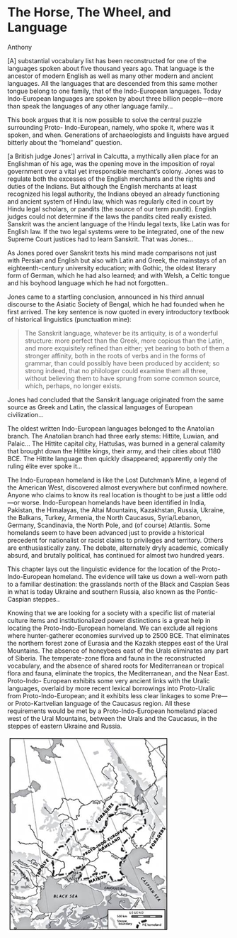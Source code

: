 # The Horse, The Wheel, and Language

Anthony

[A] substantial vocabulary list has been reconstructed for one of the
languages spoken about five thousand years ago. That language is the
ancestor of modern English as well as many other modern and ancient
languages. All the languages that are descended from this same mother
tongue belong to one family, that of the Indo-European
languages. Today Indo-European languages are spoken by about three
billion people—more than speak the languages of any other language
family...

This book argues that it is now possible to solve the central puzzle
surrounding Proto- Indo-European, namely, who spoke it, where was it
spoken, and when. Generations of archaeologists and linguists have
argued bitterly about the “homeland” question.

[a British judge Jones'] arrival in Calcutta, a mythically alien place
for an Englishman of his age, was the opening move in the imposition
of royal government over a vital yet irresponsible merchant’s colony.
Jones was to regulate both the excesses of the English merchants and
the rights and duties of the Indians. But although the English
merchants at least recognized his legal authority, the Indians obeyed
an already functioning and ancient system of Hindu law, which was
regularly cited in court by Hindu legal scholars, or pandits (the
source of our term pundit). English judges could not determine if the
laws the pandits cited really existed. Sanskrit was the ancient
language of the Hindu legal texts, like Latin was for English law. If
the two legal systems were to be integrated, one of the new Supreme
Court justices had to learn Sanskrit. That was Jones...

As Jones pored over Sanskrit texts his mind made comparisons not just
with Persian and English but also with Latin and Greek, the mainstays
of an eighteenth-century university education; with Gothic, the oldest
literary form of German, which he had also learned; and with Welsh, a
Celtic tongue and his boyhood language which he had not forgotten..

Jones came to a startling conclusion, announced in his third annual
discourse to the Asiatic Society of Bengal, which he had founded when
he first arrived.  The key sentence is now quoted in every
introductory textbook of historical linguistics (punctuation mine):

>The Sanskrit language, whatever be its antiquity, is of a wonderful
>structure: more perfect than the Greek, more copious than the Latin,
>and more exquisitely refined than either; yet bearing to both of them
>a stronger affinity, both in the roots of verbs and in the forms of
>grammar, than could possibly have been produced by accident; so strong
>indeed, that no philologer could examine them all three, without
>believing them to have sprung from some common source, which, perhaps,
>no longer exists.

Jones had concluded that the Sanskrit language originated from the
same source as Greek and Latin, the classical languages of European
civilization...

The oldest written Indo-European languages belonged to the Anatolian
branch. The Anatolian branch had three early stems: Hittite, Luwian,
and Palaic... The Hittite capital city, Hattušas, was burned in a
general calamity that brought down the Hittite kings, their army, and
their cities about 1180 BCE. The Hittite language then quickly
disappeared; apparently only the ruling élite ever spoke it...

The Indo-European homeland is like the Lost Dutchman’s Mine, a legend
of the American West, discovered almost everywhere but confirmed
nowhere. Anyone who claims to know its real location is thought to be
just a little odd—or worse. Indo-European homelands have been
identified in India, Pakistan, the Himalayas, the Altai Mountains,
Kazakhstan, Russia, Ukraine, the Balkans, Turkey, Armenia, the North
Caucasus, Syria/Lebanon, Germany, Scandinavia, the North Pole, and (of
course) Atlantis. Some homelands seem to have been advanced just to
provide a historical precedent for nationalist or racist claims to
privileges and territory. Others are enthusiastically zany. The
debate, alternately dryly academic, comically absurd, and brutally
political, has continued for almost two hundred years. 

This chapter lays out the linguistic evidence for the location of the
Proto-Indo-European homeland. The evidence will take us down a
well-worn path to a familiar destination: the grasslands north of the
Black and Caspian Seas in what is today Ukraine and southern Russia,
also known as the Pontic-Caspian steppes..

Knowing that we are looking for a society with a specific list of
material culture items and institutionalized power distinctions is a
great help in locating the Proto-Indo-European homeland. We can
exclude all regions where hunter-gatherer economies survived up to
2500 BCE. That eliminates the northern forest zone of Eurasia and the
Kazakh steppes east of the Ural Mountains. The absence of honeybees
east of the Urals eliminates any part of Siberia. The temperate-zone
flora and fauna in the reconstructed vocabulary, and the absence of
shared roots for Mediterranean or tropical flora and fauna, eliminate
the tropics, the Mediterranean, and the Near East. Proto-Indo-
European exhibits some very ancient links with the Uralic languages,
overlaid by more recent lexical borrowings into Proto-Uralic from
Proto-Indo-European; and it exhibits less clear linkages to some
Pre—or Proto-Kartvelian language of the Caucasus region. All these
requirements would be met by a Proto-Indo-European homeland placed
west of the Ural Mountains, between the Urals and the Caucasus, in the
steppes of eastern Ukraine and Russia.

![](indo1.jpg)

